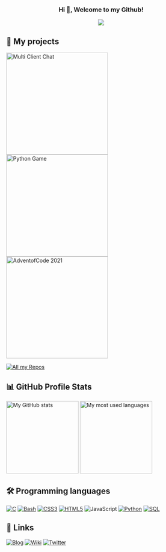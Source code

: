 <h3 align="center">
  Hi 👋, Welcome to my Github!
</h3>

<!-- https://github.com/DenverCoder1/readme-typing-svg -->
<p align="center">
  <a href="#"><img src="https://readme-typing-svg.herokuapp.com/?lines=DEVELOPER;CTF%20PLAYER;RED%20TEAM&font=sans-serif&center=true&width=350&height=45&color=edbb5f&vCenter=true&size=22" /></a>
</p>

## 📙 My projects

<!-- https://github.com/DenverCoder1/github-readme-stats -->
<p align="left">
  <a href="https://github.com/d3vyce/Multi-Client-Chat"><img width="270" alt="Multi Client Chat" src="https://denvercoder1-github-readme-stats.vercel.app/api/pin/?username=d3vyce&repo=Multi-Client-Chat&theme=react&bg_color=3d3d3d&title_color=59A9FF&icon_color=59A9FF&hide_border=true&show_icons=false" /></a>
  <a href="https://github.com/d3vyce/Python-Game"><img width="270" alt="Python Game" src="https://denvercoder1-github-readme-stats.vercel.app/api/pin/?username=d3vyce&repo=Python-Game&theme=react&bg_color=3d3d3d&title_color=59A9FF&icon_color=59A9FF&hide_border=true&show_icons=false" /></a>
  <a href="https://github.com/d3vyce/AdventofCode-2021"><img width="270" alt="AdventofCode 2021" src="https://denvercoder1-github-readme-stats.vercel.app/api/pin/?username=d3vyce&repo=AdventofCode-2021&theme=react&bg_color=3d3d3d&title_color=59A9FF&icon_color=59A9FF&hide_border=true&show_icons=false" /></a>
</p>

<!-- https://github.com/badges/shields -->
<p align="left">
  <a href="https://github.com/d3vyce?tab=repositories"><img alt="All my Repos" src="https://shields.io/badge/-All%20my%20Repos-3d3d3d?style=for-the-badge" /></a>
</p>

<!-- https://github.com/anuraghazra/github-readme-stats -->
## 📊 GitHub Profile Stats

<a href="#"><img alt="My GitHub stats" src="https://github-readme-stats.vercel.app/api/?username=d3vyce&show_icons=true&count_private=true&theme=react&hide_border=true&bg_color=3d3d3d&title_color=59A9FF&icon_color=59A9FF" height="192px" /></a>
<a href="#"><img alt="My most used languages" src="https://github-readme-stats.vercel.app/api/top-langs/?username=d3vyce&langs_count=8&layout=compact&theme=react&hide_border=true&bg_color=3d3d3d&title_color=59A9FF&icon_color=59A9FF" height="192px" /></a>
<br />

## 🛠️ Programming languages
<p>
  <a href="#"><img alt="C" src="https://img.shields.io/badge/C-239120?logo=c&logoColor=white&style=for-the-badge"></a>
  <a href="#"><img alt="Bash" src="https://img.shields.io/badge/Bash-557C94?logo=gnu-bash&logoColor=white&style=for-the-badge"></a>
  <a href="#"><img alt="CSS3" src="https://img.shields.io/badge/CSS3-1572B6?logo=css3&logoColor=white&style=for-the-badge"></a>
  <a href="#"><img alt="HTML5" src="https://img.shields.io/badge/HTML5-E34F26?logo=html5&logoColor=white&style=for-the-badge"></a>
  <a><img alt="JavaScript" src="https://img.shields.io/badge/JavaScript-F7DF1E?logo=javascript&logoColor=black&style=for-the-badge"></a>
  <a href="#"><img alt="Python" src="https://img.shields.io/badge/Python-3776AB?logo=python&logoColor=white&style=for-the-badge"></a>
  <a href="#"><img alt="SQL" src="https://img.shields.io/badge/SQL-4053D6?logo=amazon-dynamodb&logoColor=white&style=for-the-badge"></a>
</p>

## 🔗 Links
<p>
  <a href="https://www.d3vyce.fr"><img alt="Blog" src="https://img.shields.io/badge/Blog-239120?logo=ghost&logoColor=white&style=for-the-badge"></a>
  <a href="https://wiki.d3vyce.fr/"><img alt="Wiki" src="https://img.shields.io/badge/Wiki-E34F26?logo=gitbook&logoColor=white&style=for-the-badge"></a>
  <a href="https://twitter.com/d3vyce"><img alt="Twitter" src="https://img.shields.io/badge/Twitter-4053D6?logo=twitter&logoColor=white&style=for-the-badge"></a>
</p>

